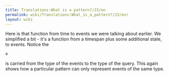 ```yaml
---
title: Translations:What is a pattern?/23/en
permalink: wiki/Translations:What_is_a_pattern?/23/en/
layout: wiki
---
```


Here is that function from time to events we were talking about earlier.
We simplified a bit - it's a function from a timespan plus some
additional state, to events. Notice the

``` Haskell
a
```

is carried from the type of the events to the type of the query. This
again shows how a particular pattern can only represent events of the
same type.
